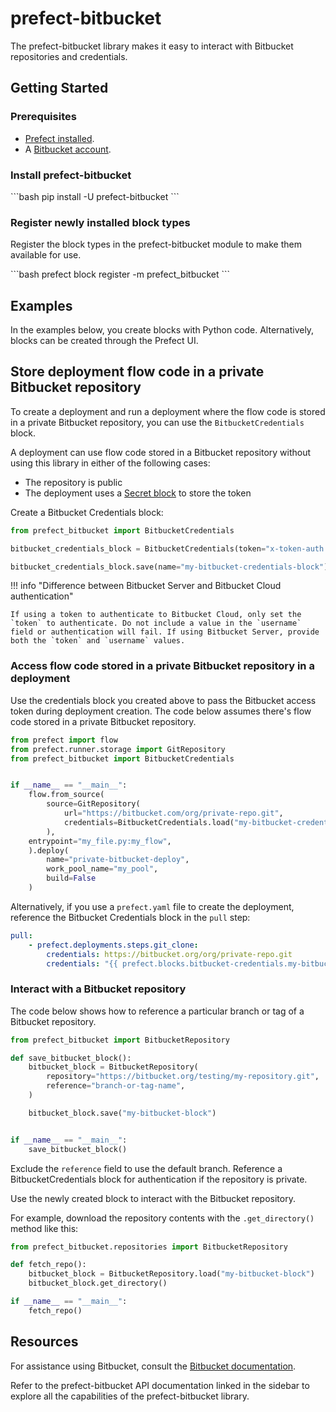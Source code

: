# prefect-bitbucket

The prefect-bitbucket library makes it easy to interact with Bitbucket repositories and credentials.

## Getting Started

### Prerequisites

- [Prefect installed](/2.19.4/getting-started/installation/).
- A [Bitbucket account](https://bitbucket.org/product).

### Install prefect-bitbucket

<div class = "terminal">
```bash
pip install -U prefect-bitbucket
```
</div>

### Register newly installed block types

Register the block types in the prefect-bitbucket module to make them available for use.

<div class = "terminal">
```bash
prefect block register -m prefect_bitbucket
```
</div>

## Examples

In the examples below, you create blocks with Python code.
Alternatively, blocks can be created through the Prefect UI.

## Store deployment flow code in a private Bitbucket repository

To create a deployment and run a deployment where the flow code is stored in a private Bitbucket repository, you can use the `BitbucketCredentials` block.

A deployment can use flow code stored in a Bitbucket repository without using this library in either of the following cases:

- The repository is public
- The deployment uses a [Secret block](https://docs.prefect.io/latest/concepts/blocks/) to store the token

Create a Bitbucket Credentials block:

```python
from prefect_bitbucket import BitbucketCredentials

bitbucket_credentials_block = BitbucketCredentials(token="x-token-auth:my-token")

bitbucket_credentials_block.save(name="my-bitbucket-credentials-block")
```

!!! info "Difference between Bitbucket Server and Bitbucket Cloud authentication"

    If using a token to authenticate to Bitbucket Cloud, only set the `token` to authenticate. Do not include a value in the `username` field or authentication will fail. If using Bitbucket Server, provide both the `token` and `username` values.

### Access flow code stored in a private Bitbucket repository in a deployment

Use the credentials block you created above to pass the Bitbucket access token during deployment creation. The code below assumes there's flow code stored in a private Bitbucket repository.

```python
from prefect import flow
from prefect.runner.storage import GitRepository
from prefect_bitbucket import BitbucketCredentials


if __name__ == "__main__":
    flow.from_source(
        source=GitRepository(
            url="https://bitbucket.com/org/private-repo.git",
            credentials=BitbucketCredentials.load("my-bitbucket-credentials-block")
        ),
    entrypoint="my_file.py:my_flow",
    ).deploy(
        name="private-bitbucket-deploy",
        work_pool_name="my_pool",
        build=False
    )
```

Alternatively, if you use a `prefect.yaml` file to create the deployment, reference the Bitbucket Credentials block in the `pull` step:

```yaml
pull:
    - prefect.deployments.steps.git_clone:
        credentials: https://bitbucket.org/org/private-repo.git
        credentials: "{{ prefect.blocks.bitbucket-credentials.my-bitbucket-credentials-block }}"
```

### Interact with a Bitbucket repository

The code below shows how to reference a particular branch or tag of a Bitbucket repository.

```python
from prefect_bitbucket import BitbucketRepository

def save_bitbucket_block():
    bitbucket_block = BitbucketRepository(
        repository="https://bitbucket.org/testing/my-repository.git",
        reference="branch-or-tag-name",
    )

    bitbucket_block.save("my-bitbucket-block")


if __name__ == "__main__":
    save_bitbucket_block()
```

Exclude the `reference` field to use the default branch.
Reference a BitbucketCredentials block for authentication if the repository is private.

Use the newly created block to interact with the Bitbucket repository.

For example, download the repository contents with the `.get_directory()` method like this:

```python
from prefect_bitbucket.repositories import BitbucketRepository

def fetch_repo():
    bitbucket_block = BitbucketRepository.load("my-bitbucket-block")
    bitbucket_block.get_directory()

if __name__ == "__main__":
    fetch_repo()
```

## Resources

For assistance using Bitbucket, consult the [Bitbucket documentation](https://bitbucket.org/product/guides).

Refer to the prefect-bitbucket API documentation linked in the sidebar to explore all the capabilities of the prefect-bitbucket library.
